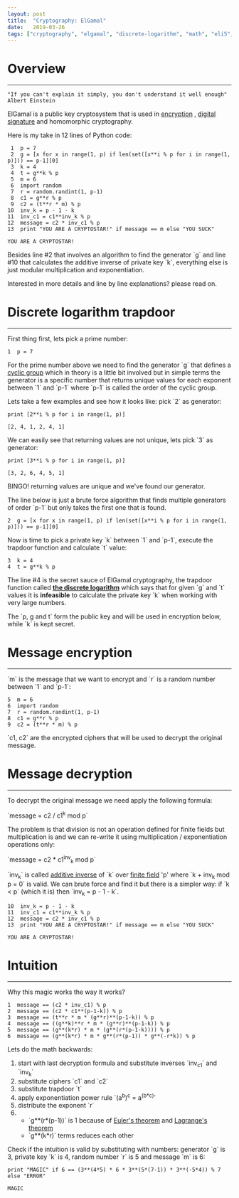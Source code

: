 ```yaml
---
layout: post
title:  "Cryptography: ElGamal"
date:   2019-03-26
tags: ["cryptography", "elgamal", "discrete-logarithm", "math", "eli5", "python"]
---
```



# Overview
---

    "If you can't explain it simply, you don't understand it well enough"
    Albert Einstein

ElGamal is a public key cryptosystem that is used in [encryption](https://en.wikipedia.org/wiki/ElGamal_encryption) , [digital signature](https://en.wikipedia.org/wiki/ElGamal_signature_scheme) and homomorphic cryptography.

Here is my take in 12 lines of Python code:

     1  p = 7
     2  g = [x for x in range(1, p) if len(set([x**i % p for i in range(1, p)])) == p-1][0]
     3  k = 4
     4  t = g**k % p
     5  m = 6
     6  import random
     7  r = random.randint(1, p-1)
     8  c1 = g**r % p
     9  c2 = (t**r * m) % p
    10  inv_k = p - 1 - k
    11  inv_c1 = c1**inv_k % p
    12  message = c2 * inv_c1 % p
    13  print "YOU ARE A CRYPTOSTAR!" if message == m else "YOU SUCK"

    YOU ARE A CRYPTOSTAR!

Besides line #2 that involves an algorithm to find the generator \`g\` and line #10 that calculates the additive inverse of private key \`k\`, everything else is just modular multiplication and exponentiation.

Interested in more details and line by line explanations? please read on.


# Discrete logarithm trapdoor
---

First thing first, lets pick a prime number:

    1  p = 7

For the prime number above we need to find the generator \`g\` that defines a [cyclic group](https://en.wikipedia.org/wiki/Cyclic_group) which in theory is a little bit involved but in simple terms the generator is a specific number that returns unique values for each exponent between \`1\` and \`p-1\` where \`p-1\` is called the order of the cyclic group.

Lets take a few examples and see how it looks like: pick \`2\` as generator:

    print [2**i % p for i in range(1, p)]

    [2, 4, 1, 2, 4, 1]

We can easily see that returning values are not unique, lets pick \`3\` as generator:

    print [3**i % p for i in range(1, p)]

    [3, 2, 6, 4, 5, 1]

BINGO! returning values are unique and we've found our generator.

The line below is just a brute force algorithm that finds multiple generators of order \`p-1\` but only takes the first one that is found.

    2  g = [x for x in range(1, p) if len(set([x**i % p for i in range(1, p)])) == p-1][0]

Now is time to pick a private key \`k\` between \`1\` and \`p-1\`, execute the trapdoor function and calculate \`t\` value:

    3  k = 4
    4  t = g**k % p

The line #4 is the secret sauce of ElGamal cryptography, the trapdoor function called [**the discrete logarithm**](https://en.wikipedia.org/wiki/Discrete_logarithm) which says that for given \`g\` and \`t\` values it is **infeasible** to calculate the private key \`k\` when working with very large numbers.

The \`p, g and t\` form the public key and will be used in encryption below, while \`k\` is kept secret.


# Message encryption
---

\`m\` is the message that we want to encrypt and \`r\` is a random number between \`1\` and \`p-1\`:

    5  m = 6
    6  import random
    7  r = random.randint(1, p-1)
    8  c1 = g**r % p
    9  c2 = (t**r * m) % p

\`c1, c2\` are the encrypted ciphers that will be used to decrypt the original message.


# Message decryption
---

To decrypt the original message we need apply the following formula:

\`message = c2 / c1<sup>k</sup> mod p\`

The problem is that division is not an operation defined for finite fields but multiplication is and we can re-write it using multiplication / exponentiation operations only:

\`message = c2 \* c1<sup>inv</sup><sub>k</sub> mod p\`

\`inv<sub>k</sub>\` is called [additive inverse](https://en.wikipedia.org/wiki/Additive_inverse)  of \`k\` over [finite field](https://en.wikipedia.org/wiki/Finite_field) 'p' where \`k + inv<sub>k</sub> mod p = 0\` is valid.
We can brute force and find it but there is a simpler way: if \`k < p\` (which it is) then \`inv<sub>k</sub> = p - 1 - k\`.

    10  inv_k = p - 1 - k
    11  inv_c1 = c1**inv_k % p
    12  message = c2 * inv_c1 % p
    13  print "YOU ARE A CRYPTOSTAR!" if message == m else "YOU SUCK"

    YOU ARE A CRYPTOSTAR!


# Intuition
---

Why this magic works the way it works?

    1  message == (c2 * inv_c1) % p
    2  message == (c2 * c1**(p-1-k)) % p
    3  message == (t**r * m * (g**r)**(p-1-k)) % p
    4  message == ((g**k)**r * m * (g**r)**(p-1-k)) % p
    5  message == (g**(k*r) * m * (g**(r*(p-1-k)))) % p
    6  message == (g**(k*r) * m * g**(r*(p-1)) * g**(-r*k)) % p

Lets do the math backwards:

1.  start with last decryption formula and substitute inverses \`inv<sub>c1</sub>\` and \`inv<sub>k</sub>\`
2.  substitute ciphers \`c1\` and \`c2\`
3.  substitute trapdoor \`t\`
4.  apply exponentiation power rule \`(a<sup>b</sup>)<sup>c</sup> = a<sup>(b\*c)</sup>\`
5.  distribute the exponent \`r\`
6.  - \`g\*\*(r\*(p-1))\` is 1 because of [Euler's theorem](https://en.wikipedia.org/wiki/Euler%2527s_theorem) and [Lagrange's theorem](https://en.wikipedia.org/wiki/Lagrange%2527s_theorem_(group_theory))
    -   \`g\*\*(k\*r)\` terms reduces each other

Check if the intuition is valid by substituting with numbers: generator \`g\` is 3, private key \`k\` is 4, random number \`r\` is 5 and message \`m\` is 6:

    print "MAGIC" if 6 == (3**(4*5) * 6 * 3**(5*(7-1)) * 3**(-5*4)) % 7 else "ERROR"

    MAGIC
